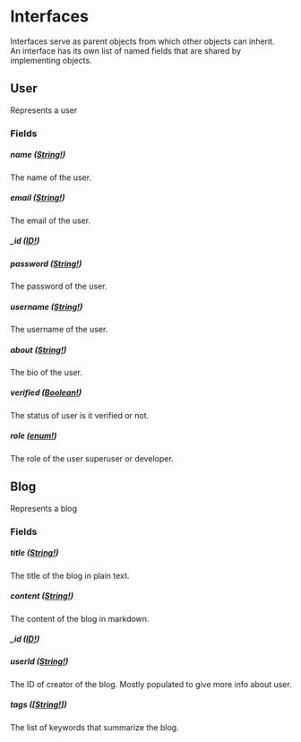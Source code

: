 # Interfaces
Interfaces serve as parent objects from which other objects can inherit.  
An interface has its own list of named fields that are shared by implementing objects.

## User
Represents a user

### Fields

##### name ([String!](scalars.md#string))
The name of the user.

##### email ([String!](scalars.md#string))
The email of the user.

##### _id ([ID!](scalars.md#id))

##### password ([String!](scalars.md#string))
The password of the user.

##### username ([String!](scalars.md#string))
The username of the user.

##### about ([String!](scalars.md#string))
The bio of the user.

##### verified ([Boolean!](scalars.md#boolean))
The status of user is it verified or not.

##### role ([enum!](enum.md#enum))
The role of the user superuser or developer.

## Blog
Represents a blog

### Fields

##### title ([String!](scalars.md#string))
The title of the blog in plain text.

##### content ([String!](scalars.md#string))
The content of the blog in markdown.

##### _id ([ID!](scalars.md#id))

##### userId ([String!](scalars.md#string))
The ID of creator of the blog. Mostly populated to give more info about user.

##### tags ([[String!](scalars.md#string)])
The list of keywords that summarize the blog.
